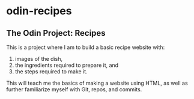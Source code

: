 # odin-recipes
## The Odin Project: Recipes

This is a project where I am to build a basic recipe website with:

1. images of the dish, 
2. the ingredients required to prepare  it, and 
3. the steps required to make it.

This will teach me the basics of making a website using HTML, as well as further familiarize myself with Git, repos, and commits. 